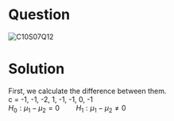 # Question  
![C10S07Q12](https://github.com/user-attachments/assets/48ee65e0-df88-4b1c-8902-535c4d405498)

# Solution  
First, we calculate the difference between them.  
c = -1, -1, -2, 1, -1, -1, 0, -1  
$H_0:\mu_1 - \mu_2 = 0 \quad \quad H_1:\mu_1 - \mu_2 \neq 0$ 
